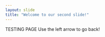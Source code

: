 ```yaml
---
layout: slide
title: "Welcome to our second slide!"
---
```

TESTING PAGE
Use the left arrow to go back!
